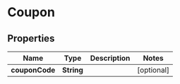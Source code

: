 

# Coupon


## Properties

| Name | Type | Description | Notes |
|------------ | ------------- | ------------- | -------------|
|**couponCode** | **String** |  |  [optional] |



